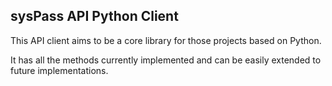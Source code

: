 ## sysPass API Python Client

This API client aims to be a core library for those projects based on Python.

It has all the methods currently implemented and can be easily extended to future implementations.